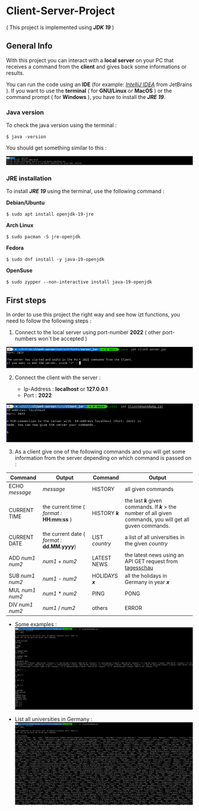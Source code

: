# Client-Server-Project

(  This project is implemented using  _**JDK 19**_  )

##  General Info

With this project you can interact with a **local server** on your PC that receives a command from the **client** and gives back some informations or results.

You can run the code using an **IDE** (for example:  [_IntelliJ IDEA_](https://www.jetbrains.com/idea/) from JetBrains ). If you want to use the **terminal** (  for **GNU/Linux** or **MacOS**  ) or the command prompt (  for **Windows**  ), you have to install the _**JRE 19**_.


### Java version

To check the java version using the terminal : 

```
$ java -version
```

You should get something similar to this : 

![](Screenshots/java-version.png)

### JRE installation 

To install _**JRE 19**_ using the terminal, use the following command :


**Debian/Ubuntu**
```
$ sudo apt install openjdk-19-jre 
```

**Arch Linux**
```
$ sudo pacman -S jre-openjdk
```

**Fedora**
```
$ sudo dnf install -y java-19-openjdk
```

**OpenSuse**
```
$ sudo zypper --non-interactive install java-19-openjdk
```

## First steps

In order to use this project the right way and see how izt functions, you need to follow the following steps :

1. Connect to the local server using port-number **2022** (  other port-numbers won´t be accepted  )

![](Screenshots/server-first-step.png)

2. Connect the client with the server : 

   * Ip-Address : **localhost** or **127.0.0.1**
   * Port : **2022**

![](Screenshots/client-first-step.png)

3. As a client give one of the following commands and you will get some information from the server depending on which command is passed on : 

Command  | Output | Command | Output                    
------------- | -------------- | ------------ | -----------
ECHO _message_  | _message_ | HISTORY | all given commands
CURRENT TIME  | the current time (  _format :_ **HH:mm:ss**  )| HISTORY **_k_** | the last **_k_** given commands. If **_k_** > the number of all given commands, you will get all guven commands.
CURRENT DATE  | the current date (  _format :_ **dd.MM.yyyy**)| LIST _country_ | a list of all universities in the given _country_ 
ADD _num1 num2_ | _num1_ + _num2_ | LATEST NEWS | the latest news using an API GET request from [tagesschau](https://www.tagesschau.de/api2/)
SUB _num1 num2_ | _num1_ - _num2_ | HOLIDAYS **_x_** | all the holidays in Germany in year **_x_**
MUL _num1 num2_ | _num1_ * _num2_ | PING | PONG
DIV _num1 num2_ | _num1_ / _num2_ | others | ERROR


* Some examples :
![example 1](Screenshots/examples-1.png)

* List all universities in Germany : 
![example 2](Screenshots/examples-2.png)
